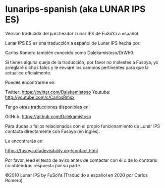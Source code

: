 # lunarips-spanish (aka LUNAR IPS ES)

Versión traducida del parcheador Lunar IPS de FuSoYa a español

Lunar IPS ES es una traducción a español de Lunar IPS hecha por:

Carlos Romero también conocido como Dalekamistoso/DrWh0.

Si tienes alguna queja de la traducción, por favor no molestes a Fusoya, 
yo arreglaré dichos falos y le enviaré los cambios pertinentes para que
 la actualice oficialmente.

Puedes encontrarme en:

Twitter: https://twitter.com/Dalekamistoso
Youtube: http://youtube.com/c/CarlosRmsx

Tengo otras traducciones disponibles en:

GitHub: https://github.com/Dalekamistoso

Para dudas o fallos relacionados con el propio funcionamiento de Lunar IPS
contacta directamente con Fusoya (en inglés).

Le encontrarás en:

https://fusoya.eludevisibility.org/contact.html

Por favor, leed el texto de aviso antes de contactar con él o de lo 
contrario no obtendrás respuesta por su parte.

©2010 Lunar IPS by FuSoYa (Traducido a español en 2020 por Carlos Romero)
